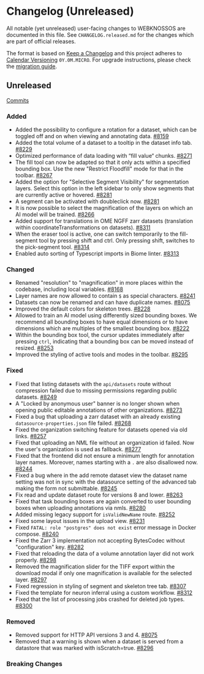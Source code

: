 # Changelog (Unreleased)

All notable (yet unreleased) user-facing changes to WEBKNOSSOS are documented in this file.
See `CHANGELOG.released.md` for the changes which are part of official releases.

The format is based on [Keep a Changelog](http://keepachangelog.com/en/1.0.0/)
and this project adheres to [Calendar Versioning](http://calver.org/) `0Y.0M.MICRO`.
For upgrade instructions, please check the [migration guide](MIGRATIONS.released.md).

## Unreleased
[Commits](https://github.com/scalableminds/webknossos/compare/24.12.0...HEAD)

### Added
- Added the possibility to configure a rotation for a dataset, which can be toggled off and on when viewing and annotating data. [#8159](https://github.com/scalableminds/webknossos/pull/8159)
- Added the total volume of a dataset to a tooltip in the dataset info tab. [#8229](https://github.com/scalableminds/webknossos/pull/8229)
- Optimized performance of data loading with “fill value“ chunks. [#8271](https://github.com/scalableminds/webknossos/pull/8271)
- The fill tool can now be adapted so that it only acts within a specified bounding box. Use the new "Restrict Floodfill" mode for that in the toolbar. [#8267](https://github.com/scalableminds/webknossos/pull/8267)
- Added the option for "Selective Segment Visibility" for segmentation layers. Select this option in the left sidebar to only show segments that are currently active or hovered.  [#8281](https://github.com/scalableminds/webknossos/pull/8281)
- A segment can be activated with doubleclick now. [#8281](https://github.com/scalableminds/webknossos/pull/8281)
- It is now possible to select the magnification of the layers on which an AI model will be trained. [#8266](https://github.com/scalableminds/webknossos/pull/8266)
- Added support for translations in OME NGFF zarr datasets (translation within coordinateTransformations on datasets). [#8311](https://github.com/scalableminds/webknossos/pull/8311)
- When the eraser tool is active, one can switch temporarily to the fill-segment tool by pressing shift and ctrl. Only pressing shift, switches to the pick-segment tool. [#8314](https://github.com/scalableminds/webknossos/pull/8314)
- Enabled auto sorting of Typescript imports in Biome linter. [#8313](https://github.com/scalableminds/webknossos/pull/8313)

### Changed
- Renamed "resolution" to "magnification" in more places within the codebase, including local variables. [#8168](https://github.com/scalableminds/webknossos/pull/8168)
- Layer names are now allowed to contain `$` as special characters. [#8241](https://github.com/scalableminds/webknossos/pull/8241)
- Datasets can now be renamed and can have duplicate names. [#8075](https://github.com/scalableminds/webknossos/pull/8075)
- Improved the default colors for skeleton trees. [#8228](https://github.com/scalableminds/webknossos/pull/8228)
- Allowed to train an AI model using differently sized bounding boxes. We recommend all bounding boxes to have equal dimensions or to have dimensions which are multiples of the smallest bounding box. [#8222](https://github.com/scalableminds/webknossos/pull/8222)
- Within the bounding box tool, the cursor updates immediately after pressing `ctrl`, indicating that a bounding box can be moved instead of resized. [#8253](https://github.com/scalableminds/webknossos/pull/8253)
- Improved the styling of active tools and modes in the toolbar. [#8295](https://github.com/scalableminds/webknossos/pull/8295)

### Fixed
- Fixed that listing datasets with the `api/datasets` route without compression failed due to missing permissions regarding public datasets. [#8249](https://github.com/scalableminds/webknossos/pull/8249)
- A "Locked by anonymous user" banner is no longer shown when opening public editable annotations of other organizations. [#8273](https://github.com/scalableminds/webknossos/pull/8273)
- Fixed a bug that uploading a zarr dataset with an already existing `datasource-properties.json` file failed. [#8268](https://github.com/scalableminds/webknossos/pull/8268)
- Fixed the organization switching feature for datasets opened via old links. [#8257](https://github.com/scalableminds/webknossos/pull/8257)
- Fixed that uploading an NML file without an organization id failed. Now the user's organization is used as fallback. [#8277](https://github.com/scalableminds/webknossos/pull/8277)
- Fixed that the frontend did not ensure a minimum length for annotation layer names. Moreover, names starting with a `.` are also disallowed now. [#8244](https://github.com/scalableminds/webknossos/pull/8244)
- Fixed a bug where in the add remote dataset view the dataset name setting was not in sync with the datasource setting of the advanced tab making the form not submittable. [#8245](https://github.com/scalableminds/webknossos/pull/8245)
- Fix read and update dataset route for versions 8 and lower. [#8263](https://github.com/scalableminds/webknossos/pull/8263)
- Fixed that task bounding boxes are again converted to user bounding boxes when uploading annotations via nmls. [#8280](https://github.com/scalableminds/webknossos/pull/8280)
- Added missing legacy support for `isValidNewName` route. [#8252](https://github.com/scalableminds/webknossos/pull/8252)
- Fixed some layout issues in the upload view. [#8231](https://github.com/scalableminds/webknossos/pull/8231)
- Fixed `FATAL: role "postgres" does not exist` error message in Docker compose. [#8240](https://github.com/scalableminds/webknossos/pull/8240)
- Fixed the Zarr 3 implementation not accepting BytesCodec without "configuration" key. [#8282](https://github.com/scalableminds/webknossos/pull/8282)
- Fixed that reloading the data of a volume annotation layer did not work properly. [#8298](https://github.com/scalableminds/webknossos/pull/8298)
- Removed the magnification slider for the TIFF export within the download modal if only one magnification is available for the selected layer. [#8297](https://github.com/scalableminds/webknossos/pull/8297)
- Fixed regression in styling of segment and skeleton tree tab. [#8307](https://github.com/scalableminds/webknossos/pull/8307)
- Fixed the template for neuron inferral using a custom workflow. [#8312](https://github.com/scalableminds/webknossos/pull/8312)
- Fixed that the list of processing jobs crashed for deleted job types. [#8300](https://github.com/scalableminds/webknossos/pull/8300)

### Removed
- Removed support for HTTP API versions 3 and 4. [#8075](https://github.com/scalableminds/webknossos/pull/8075)
- Removed that a warning is shown when a dataset is served from a datastore that was marked with isScratch=true. [#8296](https://github.com/scalableminds/webknossos/pull/8296)

### Breaking Changes
